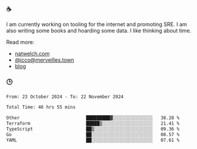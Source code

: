 ### ☕

I am currently working on tooling for the internet and promoting SRE. I am also writing some books and hoarding some data. I like thinking about time. 

Read more:

 - [natwelch.com](https://natwelch.com)
 - [@icco@merveilles.town](https://merveilles.town/@icco)
 - [blog](https://writing.natwelch.com)

### 🕒

<!--START_SECTION:waka-->

```txt
From: 23 October 2024 - To: 22 November 2024

Total Time: 46 hrs 55 mins

Other                         █████████▓░░░░░░░░░░░░░░░   38.28 %
Terraform                     █████▒░░░░░░░░░░░░░░░░░░░   21.41 %
TypeScript                    ██▒░░░░░░░░░░░░░░░░░░░░░░   09.36 %
Go                            ██░░░░░░░░░░░░░░░░░░░░░░░   08.57 %
YAML                          ██░░░░░░░░░░░░░░░░░░░░░░░   07.61 %
```

<!--END_SECTION:waka-->
